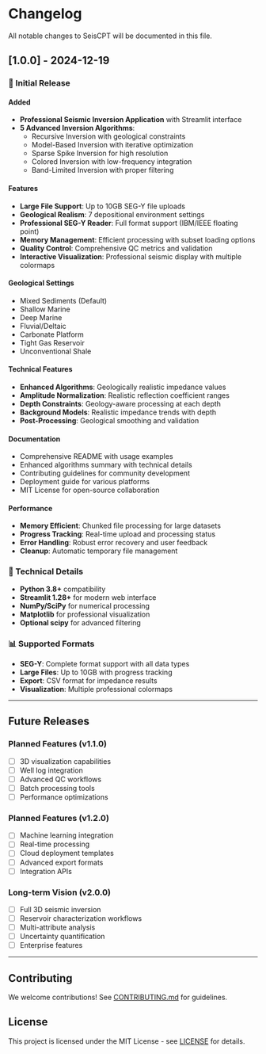 # Changelog

All notable changes to SeisCPT will be documented in this file.

## [1.0.0] - 2024-12-19

### 🎉 Initial Release

#### Added
- **Professional Seismic Inversion Application** with Streamlit interface
- **5 Advanced Inversion Algorithms**:
  - Recursive Inversion with geological constraints
  - Model-Based Inversion with iterative optimization
  - Sparse Spike Inversion for high resolution
  - Colored Inversion with low-frequency integration
  - Band-Limited Inversion with proper filtering

#### Features
- **Large File Support**: Up to 10GB SEG-Y file uploads
- **Geological Realism**: 7 depositional environment settings
- **Professional SEG-Y Reader**: Full format support (IBM/IEEE floating point)
- **Memory Management**: Efficient processing with subset loading options
- **Quality Control**: Comprehensive QC metrics and validation
- **Interactive Visualization**: Professional seismic display with multiple colormaps

#### Geological Settings
- Mixed Sediments (Default)
- Shallow Marine
- Deep Marine
- Fluvial/Deltaic
- Carbonate Platform
- Tight Gas Reservoir
- Unconventional Shale

#### Technical Features
- **Enhanced Algorithms**: Geologically realistic impedance values
- **Amplitude Normalization**: Realistic reflection coefficient ranges
- **Depth Constraints**: Geology-aware processing at each depth
- **Background Models**: Realistic impedance trends with depth
- **Post-Processing**: Geological smoothing and validation

#### Documentation
- Comprehensive README with usage examples
- Enhanced algorithms summary with technical details
- Contributing guidelines for community development
- Deployment guide for various platforms
- MIT License for open-source collaboration

#### Performance
- **Memory Efficient**: Chunked file processing for large datasets
- **Progress Tracking**: Real-time upload and processing status
- **Error Handling**: Robust error recovery and user feedback
- **Cleanup**: Automatic temporary file management

### 🔧 Technical Details
- **Python 3.8+** compatibility
- **Streamlit 1.28+** for modern web interface
- **NumPy/SciPy** for numerical processing
- **Matplotlib** for professional visualization
- **Optional scipy** for advanced filtering

### 📊 Supported Formats
- **SEG-Y**: Complete format support with all data types
- **Large Files**: Up to 10GB with progress tracking
- **Export**: CSV format for impedance results
- **Visualization**: Multiple professional colormaps

---

## Future Releases

### Planned Features (v1.1.0)
- [ ] 3D visualization capabilities
- [ ] Well log integration
- [ ] Advanced QC workflows
- [ ] Batch processing tools
- [ ] Performance optimizations

### Planned Features (v1.2.0)
- [ ] Machine learning integration
- [ ] Real-time processing
- [ ] Cloud deployment templates
- [ ] Advanced export formats
- [ ] Integration APIs

### Long-term Vision (v2.0.0)
- [ ] Full 3D seismic inversion
- [ ] Reservoir characterization workflows
- [ ] Multi-attribute analysis
- [ ] Uncertainty quantification
- [ ] Enterprise features

---

## Contributing

We welcome contributions! See [CONTRIBUTING.md](CONTRIBUTING.md) for guidelines.

## License

This project is licensed under the MIT License - see [LICENSE](LICENSE) for details.